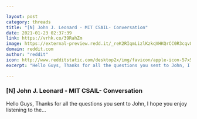 ```yaml
---

layout: post
category: threads
title: "[N] John J. Leonard - MIT CSAIL- Conversation"
date: 2021-01-23 02:37:39
link: https://vrhk.co/39RahZm
image: https://external-preview.redd.it/_reK2RIqmLizlKzkqVHKQrCC0R3cqv8RvU_ghPCXdQ4.jpg?width=480&height=251.308900524&auto=webp&crop=480:251.308900524,smart&s=20118ef399d2d3f980a72796049a699b6ac352da
domain: reddit.com
author: "reddit"
icon: http://www.redditstatic.com/desktop2x/img/favicon/apple-icon-57x57.png
excerpt: "Hello Guys, Thanks for all the questions you sent to John, I hope you enjoy listening to the..."

---
```


### [N] John J. Leonard - MIT CSAIL- Conversation

Hello Guys, Thanks for all the questions you sent to John, I hope you enjoy listening to the...
